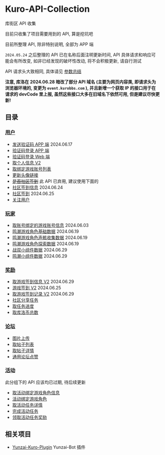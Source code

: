 # Kuro-API-Collection

库街区 API 收集

目前只收集了项目需要用到的 API, 算是挖坑吧

目前所整理 API, 除非特别说明, 全部为 APP 端

`2024.05.24` 之后整理的 API 已在名称后面注明更新时间, API 具体请求和响应可能会有所改变, 如非已经发现的破坏性改动, 将不会积极更新, 请自行测试

API 请求头大致相同, 具体请见 [参数总结](/PARAMS.md) 

**注意, 库洛在 2024.06.28 暗改了部分 API 域名 (主要为网页内容类, 即请求头为浏览器环境的, 变更为 `event.kurobbs.com` ), 并且新增一个获取 IP 的接口用于在请求的 devCode 里上报, 虽然这些接口大多在旧域名下依然可用, 但是建议尽快更新!**

## 目录

### [用户](/API/user)

- [发送验证码 APP 端](/API/user/getSmsCode.md) 2024.06.17
- [验证码登录 APP 端](/API/user/sdkLogin.md)
- [验证码登录 Web 端](/API/user/sdkLoginForH5.md)
- [取个人信息 V2](/API/user/mineV2.md)
- [取绑定游戏账号列表](/API/user/role/findRoleList.md)
- [更新头像链接](/API/user/updateHeadUrl.md)
- ~~[是否社区签到](/API/user/haveSignIn.md)~~ 此 API 已弃用, 建议使用下面的
- [社区签到信息](/API/user/signIn/info.md) 2024.06.24
- [社区签到](/API/user/signIn.md) 2024.06.25
- [关注用户](/API/user/followUser.md)

### [玩家](/API/gamer)

- [取账号绑定的游戏账号信息](/API/gamer/role/list.md) 2024.06.03
- [鸣潮游戏角色基础数据](/API/gamer/roleBox/aki/baseData.md) 2024.06.19
- [鸣潮游戏角色声骸收集数据](/API/gamer/roleBox/aki/calabashData.md) 2024.06.19
- [鸣潮游戏角色探索数据](/API/gamer/roleBox/aki/exploreIndex.md) 2024.06.19
- [战双小组件数据](/API/gamer/widget/game2/getData.md) 2024.06.29
- [鸣潮小组件数据](/API/gamer/widget/game3/getData.md) 2024.06.29

### [奖励](/API/encourage)

- [取游戏签到信息 V2](/API/encourage/signIn/initSignInV2.md) 2024.06.29
- [游戏签到 V2](/API/encourage/signIn/v2.md) 2024.06.25
- [取游戏签到记录 V2](/API/encourage/signIn/queryRecordV2.md) 2024.06.29
- [社区分享任务](/API/encourage/level/shareTask.md)
- [取任务进度](/API/encourage/level/getTaskProcess.md)
- [取库洛币总数](/API/encourage/gold/getTotalGold.md)

### [论坛](/API/forum)

- [图片上传](/API/forum/uploadForumImg.md)
- [取帖子列表](/API/forum/list.md)
- [取帖子详情](/API/forum/getPostDetail.md)
- [通用论坛点赞](/API/forum/like.md)

### [活动](/API/activity)

此分组下的 API 应该均已过期, 待后续更新

- [取活动绑定游戏角色信息](/API/activity/gamer/role/getBindRoleInfo.md)
- [活动绑定游戏角色](/API/activity/gamer/role/bindRole.md)
- [取活动任务详情](/API/activity/task/getList.md)
- [完成活动任务](/API/activity/task/complete.md)
- [领取活动任务奖励](/API/activity/task/receive.md)

## 相关项目

- [Yunzai-Kuro-Plugin](https://github.com/TomyJan/Yunzai-Kuro-Plugin) Yunzai-Bot 插件

